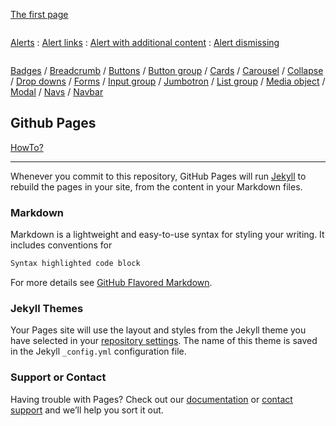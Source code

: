 [The first page](beginner/first_page/datasheet.md)
```
```
[Alerts](beginner/alerts/datasheet.md)
:
[Alert links](https://kissjgabi.github.io/B6strap/beginner/$01-02-alertLinks.html)
:
[Alert with additional content](https://kissjgabi.github.io/B6strap/beginner/$01-03-alertAdditionalContent.html)
:
[Alert dismissing](https://kissjgabi.github.io/B6strap/beginner/$01-04-alertDismissing.html)
```
```
[Badges](https://kissjgabi.github.io/B6strap/beginner/$02-00-badges.html)
/
[Breadcrumb](https://kissjgabi.github.io/B6strap/beginner/$03-00-breadcrumb.html)
/
[Buttons](https://kissjgabi.github.io/B6strap/beginner/$04-00-buttons.html)
/
[Button group](https://kissjgabi.github.io/B6strap/beginner/$05-00-buttonGroups.html)
/
[Cards](https://kissjgabi.github.io/B6strap/beginner/$06-00-cards.html)
/
[Carousel](https://kissjgabi.github.io/B6strap/beginner/$07-00-carousel.html)
/
[Collapse](https://kissjgabi.github.io/B6strap/beginner/$08-00-collapse.html)
/
[Drop downs](https://kissjgabi.github.io/B6strap/beginner/$09-00-dropdowns.html)
/
[Forms](https://kissjgabi.github.io/B6strap/beginner/$10-00-forms.html)
/
[Input group](https://kissjgabi.github.io/B6strap/beginner/$11-00-inputGroups.html)
/
[Jumbotron](https://kissjgabi.github.io/B6strap/beginner/$12-00-jumbotron.html)
/
[List group](https://kissjgabi.github.io/B6strap/beginner/$13-00-listGroup.html)
/
[Media object](https://kissjgabi.github.io/B6strap/beginner/$14-00-mediaObject.html)
/
[Modal](https://kissjgabi.github.io/B6strap/beginner/$15-00-modal.html)
/
[Navs](https://kissjgabi.github.io/B6strap/beginner/$16-00-navs.html)
/
[Navbar](https://kissjgabi.github.io/B6strap/beginner/$17-00-navbar.html)

## Github Pages
[HowTo?](https://pages.github.com/)

***
Whenever you commit to this repository, GitHub Pages will run [Jekyll](https://jekyllrb.com/) to rebuild the pages in your site, from the content in your Markdown files.

### Markdown

Markdown is a lightweight and easy-to-use syntax for styling your writing. It includes conventions for

```markdown
Syntax highlighted code block
```

For more details see [GitHub Flavored Markdown](https://guides.github.com/features/mastering-markdown/).

### Jekyll Themes

Your Pages site will use the layout and styles from the Jekyll theme you have selected in your [repository settings](https://github.com/kissjgabi/B6strap/settings). The name of this theme is saved in the Jekyll `_config.yml` configuration file.

### Support or Contact

Having trouble with Pages? Check out our [documentation](https://help.github.com/categories/github-pages-basics/) or [contact support](https://github.com/contact) and we’ll help you sort it out.
